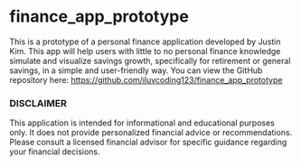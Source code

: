 # finance_app_prototype
This is a prototype of a personal finance application developed by Justin Kim. This app will help users with little to no personal finance knowledge simulate and visualize savings growth, specifically for retirement or general savings, in a simple and user-friendly way. You can view the GitHub repository here: https://github.com/iluvcoding123/finance_app_prototype

### DISCLAIMER
This application is intended for informational and educational purposes only. It does not provide personalized financial advice or recommendations. Please consult a licensed financial advisor for specific guidance regarding your financial decisions.